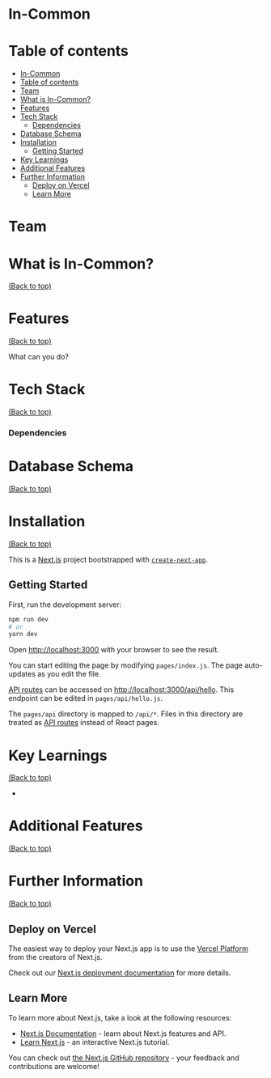 # In-Common

# Table of contents

- [In-Common](#in-common)
- [Table of contents](#table-of-contents)
- [Team](#team)
- [What is In-Common?](#what-is-in-common)
- [Features](#features)
- [Tech Stack](#tech-stack)
    - [Dependencies](#dependencies)
- [Database Schema](#database-schema)
- [Installation](#installation)
  - [Getting Started](#getting-started)
- [Key Learnings](#key-learnings)
- [Additional Features](#additional-features)
- [Further Information](#further-information)
  - [Deploy on Vercel](#deploy-on-vercel)
  - [Learn More](#learn-more)

# Team

# What is In-Common?

[(Back to top)](#table-of-contents)

# Features

[(Back to top)](#table-of-contents)

What can you do?

# Tech Stack

[(Back to top)](#table-of-contents)

### Dependencies

# Database Schema

[(Back to top)](#table-of-contents)

# Installation

[(Back to top)](#table-of-contents)

This is a [Next.js](https://nextjs.org/) project bootstrapped with [`create-next-app`](https://github.com/vercel/next.js/tree/canary/packages/create-next-app).

## Getting Started

First, run the development server:

```bash
npm run dev
# or
yarn dev
```

Open [http://localhost:3000](http://localhost:3000) with your browser to see the result.

You can start editing the page by modifying `pages/index.js`. The page auto-updates as you edit the file.

[API routes](https://nextjs.org/docs/api-routes/introduction) can be accessed on [http://localhost:3000/api/hello](http://localhost:3000/api/hello). This endpoint can be edited in `pages/api/hello.js`.

The `pages/api` directory is mapped to `/api/*`. Files in this directory are treated as [API routes](https://nextjs.org/docs/api-routes/introduction) instead of React pages.

# Key Learnings

[(Back to top)](#table-of-contents)

-

# Additional Features

[(Back to top)](#table-of-contents)

# Further Information

[(Back to top)](#table-of-contents)

## Deploy on Vercel

The easiest way to deploy your Next.js app is to use the [Vercel Platform](https://vercel.com/new?utm_medium=default-template&filter=next.js&utm_source=create-next-app&utm_campaign=create-next-app-readme) from the creators of Next.js.

Check out our [Next.js deployment documentation](https://nextjs.org/docs/deployment) for more details.

## Learn More

To learn more about Next.js, take a look at the following resources:

- [Next.js Documentation](https://nextjs.org/docs) - learn about Next.js features and API.
- [Learn Next.js](https://nextjs.org/learn) - an interactive Next.js tutorial.

You can check out [the Next.js GitHub repository](https://github.com/vercel/next.js/) - your feedback and contributions are welcome!
